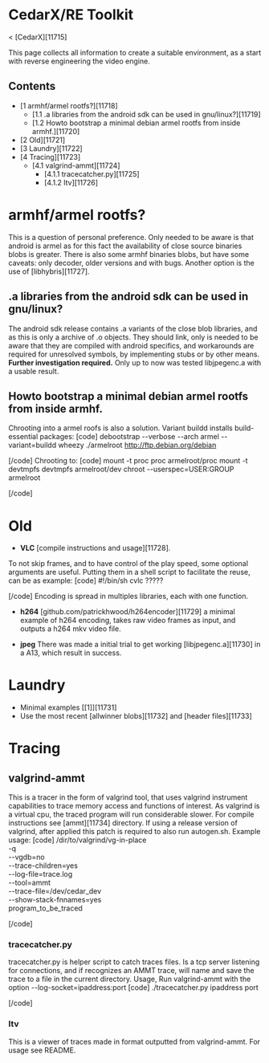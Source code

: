 # CedarX/RE Toolkit
< [CedarX][11715]
 
This page collects all information to create a suitable environment, as a start with reverse engineering the video engine. 
  

## Contents
  * [1 armhf/armel rootfs?][11718]
    * [1.1 .a libraries from the android sdk can be used in gnu/linux?][11719]
    * [1.2 Howto bootstrap a minimal debian armel rootfs from inside armhf.][11720]
  * [2 Old][11721]
  * [3 Laundry][11722]
  * [4 Tracing][11723]
    * [4.1 valgrind-ammt][11724]
      * [4.1.1 tracecatcher.py][11725]
      * [4.1.2 ltv][11726]

# armhf/armel rootfs?
This is a question of personal preference. Only needed to be aware is that android is armel as for this fact the availability of close source binaries blobs is greater. There is also some armhf binaries blobs, but have some caveats: only decoder, older versions and with bugs. 
Another option is the use of [libhybris][11727]. 
## .a libraries from the android sdk can be used in gnu/linux?
The android sdk release contains .a variants of the close blob libraries, and as this is only a archive of .o objects. They should link, only is needed to be aware that they are compiled with android specifics, and workarounds are required for unresolved symbols, by implementing stubs or by other means. 
**Further investigation required.** Only up to now was tested libjpegenc.a with a usable result. 
## Howto bootstrap a minimal debian armel rootfs from inside armhf.
Chrooting into a armel roofs is also a solution. 
Variant buildd installs build-essential packages: 
[code] 
    debootstrap --verbose --arch armel --variant=buildd wheezy ./armelroot <http://ftp.debian.org/debian>
    
[/code]
Chrooting to: 
[code] 
    mount -t proc proc armelroot/proc
    mount -t devtmpfs devtmpfs armelroot/dev
    chroot --userspec=USER:GROUP armelroot
    
[/code]
# Old
  * **VLC** [compile instructions and usage][11728].

To not skip frames, and to have control of the play speed, some optional arguments are useful. Putting them in a shell script to facilitate the reuse, can be as example: 
[code] 
    #!/bin/sh
    cvlc ?????
    
[/code]
Encoding is spread in multiples libraries, each with one function. 
  * **h264** [github.com/patrickhwood/h264encoder][11729] a minimal example of h264 encoding, takes raw video frames as input, and outputs a h264 mkv video file.

  * **jpeg** There was made a initial trial to get working [libjpegenc.a][11730] in a A13, which result in success.

# Laundry
  * Minimal examples [[1]][11731]
  * Use the most recent [allwinner blobs][11732] and [header files][11733]

# Tracing
## valgrind-ammt
This is a tracer in the form of valgrind tool, that uses valgrind instrument capabilities to trace memory access and functions of interest. As valgrind is a virtual cpu, the traced program will run considerable slower. 
For compile instructions see [ammt][11734] directory. If using a release version of valgrind, after applied this patch is required to also run autogen.sh. Example usage: 
[code] 
    /dir/to/valgrind/vg-in-place    \
    -q                              \
    --vgdb=no                       \
    --trace-children=yes            \
    --log-file=trace.log            \
    --tool=ammt                     \
    --trace-file=/dev/cedar_dev     \
    --show-stack-fnnames=yes        \
    program_to_be_traced
    
[/code]
### tracecatcher.py
tracecatcher.py is helper script to catch traces files. Is a tcp server listening for connections, and if recognizes an AMMT trace, will name and save the trace to a file in the current directory. 
Usage, Run valgrind-ammt with the option --log-socket=ipaddress:port 
[code] 
    ./tracecatcher.py ipaddress port
    
[/code]
### ltv
This is a viewer of traces made in format outputted from valgrind-ammt. For usage see README.
